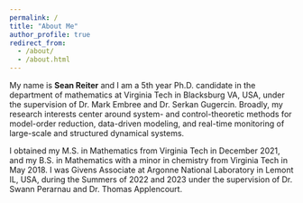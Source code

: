 ```yaml
---
permalink: /
title: "About Me"
author_profile: true
redirect_from: 
  - /about/
  - /about.html
---
```


My name is **Sean Reiter** and I am a 5th year Ph.D. candidate in the department of mathematics at Virginia Tech in Blacksburg VA, USA, under the supervision of Dr. Mark Embree and Dr. Serkan Gugercin. Broadly, my research interests center around system- and control-theoretic methods for model-order reduction, data-driven modeling, and real-time monitoring of large-scale and structured dynamical systems.

I obtained my M.S. in Mathematics from Virginia Tech in December 2021, and my B.S. in Mathematics with a minor in chemistry from Virginia Tech in May 2018. I was Givens Associate at Argonne National Laboratory in Lemont IL, USA, during the Summers of 2022 and 2023 under the supervision of Dr. Swann Perarnau and Dr. Thomas Applencourt. 
